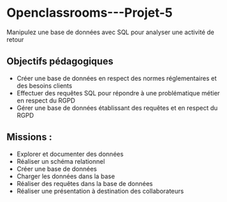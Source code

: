# Openclassrooms---Projet-5
Manipulez une base de données avec SQL pour analyser une activité de retour

## Objectifs pédagogiques  
 - Créer une base de données en respect des normes réglementaires et des besoins clients
 - Effectuer des requêtes SQL pour répondre à une problématique métier en respect du RGPD
 - Gérer une base de données établissant des requêtes et en respect du RGPD


## Missions :
 - Explorer et documenter des données
 - Réaliser un schéma relationnel
 - Créer une base de données
 - Charger les données dans la base
 - Réaliser des requêtes dans la base de données
 - Réaliser une présentation à destination des collaborateurs
